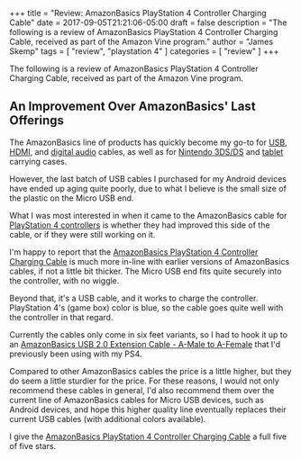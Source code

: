 +++
title = "Review: AmazonBasics PlayStation 4 Controller Charging Cable"
date = 2017-09-05T21:21:06-05:00
draft = false
description = "The following is a review of AmazonBasics PlayStation 4 Controller Charging Cable, received as part of the Amazon Vine program."
author = "James Skemp"
tags = [ "review", "playstation 4" ]
categories = [ "review" ]
+++

The following is a review of AmazonBasics PlayStation 4 Controller Charging Cable, received as part of the Amazon Vine program.

## An Improvement Over AmazonBasics' Last Offerings

The AmazonBasics line of products has quickly become my go-to for [USB][usb-cable], [HDMI][hdmi-cable], and [digital audio][digital-cable] cables, as well as for [Nintendo 3DS/DS][3ds-case] and [tablet][tablet-case] carrying cases.

However, the last batch of USB cables I purchased for my Android devices have ended up aging quite poorly, due to what I believe is the small size of the plastic on the Micro USB end.

What I was most interested in when it came to the AmazonBasics cable for [PlayStation 4 controllers][ps4-controller] is whether they had improved this side of the cable, or if they were still working on it.

I'm happy to report that the [AmazonBasics PlayStation 4 Controller Charging Cable][review] is much more in-line with earlier versions of AmazonBasics cables, if not a little bit thicker. The Micro USB end fits quite securely into the controller, with no wiggle.

Beyond that, it's a USB cable, and it works to charge the controller. PlayStation 4's (game box) color is blue, so the cable goes quite well with the controller in that regard.

Currently the cables only come in six feet variants, so I had to hook it up to an [AmazonBasics USB 2.0 Extension Cable - A-Male to A-Female][usb-extension] that I'd previously been using with my PS4.

Compared to other AmazonBasics cables the price is a little higher, but they do seem a little sturdier for the price. For these reasons, I would not only recommend these cables in general, I'd also recommend them over the current line of AmazonBasics cables for Micro USB devices, such as Android devices, and hope this higher quality line eventually replaces their current USB cables (with additional colors available).

I give the [AmazonBasics PlayStation 4 Controller Charging Cable][review] a full five of five stars.

[review]: http://amzn.to/2w533eh
[usb-cable]: http://amzn.to/2tMzz8d
[hdmi-cable]: http://amzn.to/2tMGSNo
[digital-cable]: http://amzn.to/2tF9TtO
[3ds-case]: http://amzn.to/2sm8kgr
[tablet-case]: http://amzn.to/2tMCdLm
[ps4-controller]: http://amzn.to/2eJnrPL
[usb-extension]: http://amzn.to/2vK3jEk

